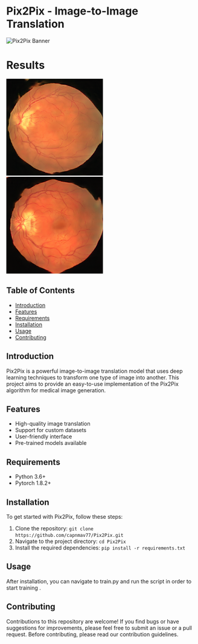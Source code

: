 # Pix2Pix - Image-to-Image Translation

![Pix2Pix Banner](https://miro.medium.com/v2/resize:fit:802/1*mT-AT9CwRekx-RPkB07_8Q.png)

# Results 
![output1](result/retinalfundi/img_000.png)
![output2](result/retinalfundi/img_002.png)

## Table of Contents

- [Introduction](#introduction)
- [Features](#features)
- [Requirements](#requirements)
- [Installation](#installation)
- [Usage](#usage)
- [Contributing](#contributing)

## Introduction

Pix2Pix is a powerful image-to-image translation model that uses deep learning techniques to transform one type of image into another. This project aims to provide an easy-to-use implementation of the Pix2Pix algorithm for medical image generation.

## Features

- High-quality image translation
- Support for custom datasets
- User-friendly interface
- Pre-trained models available

## Requirements

- Python  3.6+
- Pytorch 1.8.2+

## Installation

To get started with Pix2Pix, follow these steps:

1. Clone the repository: `git clone https://github.com/capnmav77/Pix2Pix.git`
2. Navigate to the project directory: `cd Pix2Pix`
3. Install the required dependencies: `pip install -r requirements.txt`

## Usage

After installation, you can navigate to train.py and run the script in order to start training .

## Contributing

Contributions to this repository are welcome! If you find bugs or have suggestions for improvements, please feel free to submit an issue or a pull request. Before contributing, please read our contribution guidelines.



